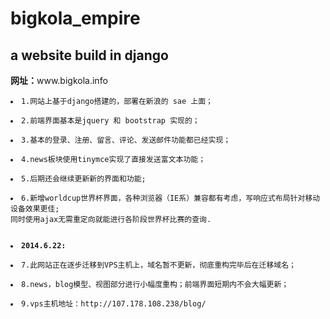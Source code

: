 bigkola_empire
==============

<h2>a website build in django</h2>
<b>网址：</b>www.bigkola.info

<pre><code><li>1.网站上基于django搭建的，部署在新浪的 sae 上面；</li>
<li>2.前端界面基本是jquery 和 bootstrap 实现的；</li>
<li>3.基本的登录、注册、留言、评论、发送邮件功能都已经实现；</li>
<li>4.news板块使用tinymce实现了直接发送富文本功能；</li>
<li>5.后期还会继续更新新的界面和功能;</li>
<li>6.新增worldcup世界杯界面，各种浏览器（IE系）兼容都有考虑，写响应式布局针对移动设备效果更佳;
同时使用ajax无需重定向就能进行各阶段世界杯比赛的查询.</li>

<li><b>2014.6.22:</b></li>
<li>7.此网站正在逐步迁移到VPS主机上，域名暂不更新，彻底重构完毕后在迁移域名；</li>
<li>8.news，blog模型、视图部分进行小幅度重构；前端界面短期内不会大幅更新；</li>
<li>9.vps主机地址：http://107.178.108.238/blog/ </li>
</code></pre>


